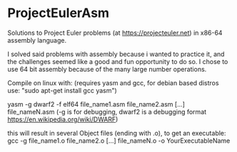 # ProjectEulerAsm
Solutions to Project Euler problems (at https://projecteuler.net) in x86-64 assembly language.

I solved said problems with assembly because i wanted to practice it, and the challenges seemed like a good and fun opportunity to do so.
I chose to use 64 bit assembly because of the many large number operations.

Compile on linux with: (requires yasm and gcc, for debian based distros use: "sudo apt-get install gcc yasm")

yasm -g dwarf2 -f elf64 file_name1.asm file_name2.asm [...] file_nameN.asm
(-g is for debugging, dwarf2 is a debugging format https://en.wikipedia.org/wiki/DWARF)

this will result in several Object files (ending with .o), to get an executable:
gcc -g file_name1.o file_name2.o [...] file_nameN.o -o YourExecutableName
